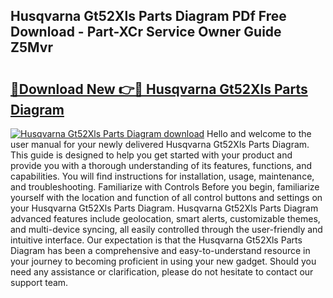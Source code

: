 ## Husqvarna Gt52Xls Parts Diagram PDf Free Download - Part-XCr Service Owner Guide Z5Mvr

# <h2><a href="http://dfiso01.blite.top/?on=Husqvarna+Gt52Xls+Parts+Diagram">🔗Download New 👉🔴 Husqvarna Gt52Xls Parts Diagram</a></h2>

[![Husqvarna Gt52Xls Parts Diagram download](https://i.imgur.com/lujVjoI.png)](http://dfiso01.blite.top/?on=Husqvarna+Gt52Xls+Parts+Diagram)
Hello and welcome to the user manual for your newly delivered Husqvarna Gt52Xls Parts Diagram. This guide is designed to help you get started with your product and provide you with a thorough understanding of its features, functions, and capabilities. You will find instructions for installation, usage, maintenance, and troubleshooting. Familiarize with Controls Before you begin, familiarize yourself with the location and function of all control buttons and settings on your Husqvarna Gt52Xls Parts Diagram. Husqvarna Gt52Xls Parts Diagram advanced features include geolocation, smart alerts, customizable themes, and multi-device syncing, all easily controlled through the user-friendly and intuitive interface. Our expectation is that the Husqvarna Gt52Xls Parts Diagram has been a comprehensive and easy-to-understand resource in your journey to becoming proficient in using your new gadget. Should you need any assistance or clarification, please do not hesitate to contact our support team.
